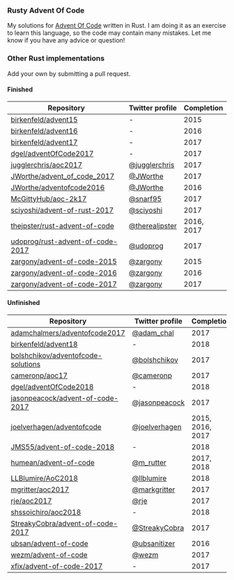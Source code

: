 ### Rusty Advent Of Code

My solutions for [Advent Of Code](http://adventofcode.com) written in Rust. I am doing it as an
exercise to learn this language, so the code may contain many mistakes. Let me know if you have any
advice or question!

### Other Rust implementations

Add your own by submitting a pull request.

#### Finished

| Repository | Twitter profile | Completion |
|--|--|--|
| [birkenfeld/advent15](https://github.com/birkenfeld/advent15) | - | 2015 |
| [birkenfeld/advent16](https://github.com/birkenfeld/advent16) | - | 2016 |
| [birkenfeld/advent17](https://github.com/birkenfeld/advent17) | - | 2017 |
| [dgel/adventOfCode2017](https://github.com/dgel/adventOfCode2017) | - | 2017 |
| [jugglerchris/aoc2017](https://github.com/jugglerchris/aoc2017) | [@jugglerchris](https://twitter.com/jugglerchris) | 2017 |
| [JWorthe/advent_of_code_2017](https://github.com/JWorthe/advent_of_code_2017) | [@JWorthe](https://twitter.com/JWorthe) | 2017 |
| [JWorthe/adventofcode2016](https://github.com/JWorthe/adventofcode2016) | [@JWorthe](https://twitter.com/JWorthe) | 2016 |
| [McGittyHub/aoc-2k17](https://github.com/McGittyHub/aoc-2k17) | [@snarf95](https://twitter.com/snarf95) | 2017 |
| [sciyoshi/advent-of-rust-2017](https://github.com/sciyoshi/advent-of-rust-2017) | [@sciyoshi](https://twitter.com/sciyoshi) | 2017 |
| [thejpster/rust-advent-of-code](https://github.com/thejpster/rust-advent-of-code) | [@therealjpster](https://twitter.com/therealjpster) | 2016, 2017 |
| [udoprog/rust-advent-of-code-2017](https://github.com/udoprog/rust-advent-of-code-2017) | [@udoprog](https://twitter.com/udoprog) | 2017 |
| [zargony/advent-of-code-2015](https://github.com/zargony/advent-of-code-2015) | [@zargony](https://twitter.com/zargony) | 2015 |
| [zargony/advent-of-code-2016](https://github.com/zargony/advent-of-code-2016) | [@zargony](https://twitter.com/zargony) | 2016 |
| [zargony/advent-of-code-2017](https://github.com/zargony/advent-of-code-2017) | [@zargony](https://twitter.com/zargony) | 2017 |

#### Unfinished

| Repository | Twitter profile | Completion |
|--|--|--|
| [adamchalmers/adventofcode2017](https://github.com/adamchalmers/adventofcode2017) | [@adam_chal](https://twitter.com/adam_chal) | 2017 |
| [birkenfeld/advent18](https://github.com/birkenfeld/advent18) | - | 2018 |
| [bolshchikov/adventofcode-solutions](https://github.com/bolshchikov/adventofcode-solutions) | [@bolshchikov](https://twitter.com/bolshchikov) | 2017 |
| [cameronp/aoc17](https://github.com/cameronp/aoc17) | [@cameronp](https://twitter.com/cameronp) | 2017 |
| [dgel/adventOfCode2018](https://github.com/dgel/adventOfCode2018) | - | 2018 |
| [jasonpeacock/advent-of-code-2017](https://github.com/jasonpeacock/advent-of-code-2017) | [@jasonpeacock](https://twitter.com/jasonpeacock) | 2017 |
| [joelverhagen/adventofcode](https://github.com/joelverhagen/adventofcode) | [@joelverhagen](https://twitter.com/joelverhagen) | 2015, 2016, 2017 |
| [JMS55/advent-of-code-2018](https://gitlab.com/JMS55/advent-of-code-2018) | - | 2018 |
| [humean/advent-of-code](https://github.com/humean/advent-of-code) | [@m_rutter](https://twitter.com/m_rutter) | 2017, 2018 |
| [LLBlumire/AoC2018](https://github.com/LLBlumire/AOC2018) | [@llblumire](https://twitter.com/m_rutter) | 2018 |
| [mgritter/aoc2017](https://github.com/mgritter/aoc2017) | [@markgritter](https://twitter.com/markgritter) | 2017 |
| [rje/aoc2017](https://github.com/rje/aoc2017) | [@rje](https://twitter.com/rje) | 2017 |
| [shssoichiro/aoc2018](https://git.onewebdev.info/soichiro/aoc2018) | - | 2018 |
| [StreakyCobra/advent-of-code-2017](https://github.com/StreakyCobra/advent-of-code-2017) | [@StreakyCobra](https://twitter.com/StreakyCobra) | 2017 |
| [ubsan/advent-of-code](https://github.com/ubsan/advent-of-code) | [@ubsanitizer](https://twitter.com/ubsanitizer) | 2016 |
| [wezm/advent-of-code](https://github.com/wezm/advent-of-code) | [@wezm](https://twitter.com/wezm) | 2017 |
| [xfix/advent-of-code-2017](https://github.com/xfix/advent-of-code-2017) | - | 2017
